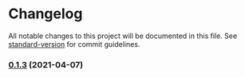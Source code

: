# Changelog

All notable changes to this project will be documented in this file. See [standard-version](https://github.com/conventional-changelog/standard-version) for commit guidelines.

### [0.1.3](https://github.com/calebcadainoo/periodic-table/compare/v0.1.2...v0.1.3) (2021-04-07)
